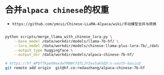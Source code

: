 # 合并`alpaca chinese`的权重
- `https://github.com/ymcui/Chinese-LLaMA-Alpaca/wiki/手动模型合并与转换`


```bash

python scripts/merge_llama_with_chinese_lora.py \
    --base_model /data/workdir/models/llama-7b-hf/ \
    --lora_model /data/workdir/models/chinese-llama-plus-lora-7b/,/data/workdir/models/chinese-alpaca-plus-lora-7b/ \
    --output_type huggingface \
    --output_dir /data/workdir/models/alpaca-chinese-7b-hf/

# https://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:x-oauth-basic@
git remote add origin  git@hf.co:redauzhang/alpaca-chinese-7b-hf

```
